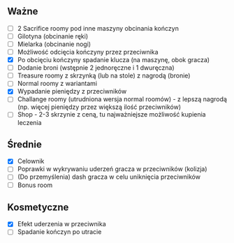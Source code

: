 ## Ważne

- [ ] 2 Sacrifice roomy pod inne maszyny obcinania kończyn
- [ ] Gilotyna (obcinanie ręki)
- [ ] Mielarka (obcinanie nogi)
- [ ] Możliwość odcięcia kończyny przez przeciwnika
- [x] Po obcięciu kończyny spadanie klucza (na maszynę, obok gracza)
- [ ] Dodanie broni (wstępnie 2 jednoręczne i 1 dwuręczna)
- [ ] Treasure roomy z skrzynką (lub na stole) z nagrodą (bronie)
- [ ] Normal roomy z wariantami
- [x] Wypadanie pieniędzy z przeciwników
- [ ] Challange roomy (utrudniona wersja normal roomów) - z lepszą nagrodą (np. więcej pieniędzy przez większą ilość przeciwników)
- [ ] Shop - 2-3 skrzynie z ceną, tu najważniejsze możliwość kupienia leczenia
## Średnie

- [x] Celownik
- [ ] Poprawki w wykrywaniu uderzeń gracza w przeciwników (kolizja)
- [ ] (Do przemyślenia) dash gracza w celu uniknięcia przeciwników
- [ ] Bonus room
## Kosmetyczne

- [x] Efekt uderzenia w przeciwnika
- [ ] Spadanie kończyn po utracie
